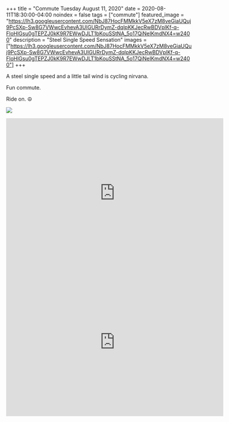 +++
title =  "Commute Tuesday August 11, 2020"
date = 2020-08-11T18:30:00-04:00
noindex = false
tags = ["commute"]
featured_image = "https://lh3.googleusercontent.com/NbJ87HocFMMkkV5eX7zM8veGiaUQuj9PcSXp-Sw8G7VWwcEvhevA3UIGURrDymZ-dqlpKKJecRwBDVplKf-q-FloHlGsu0gTEPZJ0kK9R7EWwDJLT1bKouSStNA_5o17QiNeIKmdNX4=w2400"
description = "Steel Single Speed Sensation"
images = ["https://lh3.googleusercontent.com/NbJ87HocFMMkkV5eX7zM8veGiaUQuj9PcSXp-Sw8G7VWwcEvhevA3UIGURrDymZ-dqlpKKJecRwBDVplKf-q-FloHlGsu0gTEPZJ0kK9R7EWwDJLT1bKouSStNA_5o17QiNeIKmdNX4=w2400"]
+++

A steel single speed and a little tail wind is cycling nirvana.

Fun commute. 

Ride on. ☮

<a href='https://lh3.googleusercontent.com/NbJ87HocFMMkkV5eX7zM8veGiaUQuj9PcSXp-Sw8G7VWwcEvhevA3UIGURrDymZ-dqlpKKJecRwBDVplKf-q-FloHlGsu0gTEPZJ0kK9R7EWwDJLT1bKouSStNA_5o17QiNeIKmdNX4=w2400'><img src='https://lh3.googleusercontent.com/NbJ87HocFMMkkV5eX7zM8veGiaUQuj9PcSXp-Sw8G7VWwcEvhevA3UIGURrDymZ-dqlpKKJecRwBDVplKf-q-FloHlGsu0gTEPZJ0kK9R7EWwDJLT1bKouSStNA_5o17QiNeIKmdNX4=w2400'></a>

<iframe height='405' width='590' frameborder='0' allowtransparency='true' scrolling='no' src='https://www.strava.com/activities/3896509694/embed/ef31e1a63426befdabcc6da07d93391e55fbcee9'></iframe>

<iframe height='405' width='590' frameborder='0' allowtransparency='true' scrolling='no' src='https://www.strava.com/activities/3899601668/embed/170221296739a77c8316bdd438fb26a8be146ad9'></iframe>
